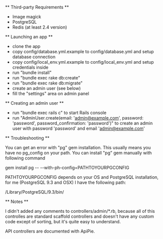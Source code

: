 ** Third-party Requirements **

- Image magick
- PostgreSQL
- Redis (at least 2.4 version)


** Launching an app **

- clone the app
- copy config/database.yml.example to config/database.yml and setup database connection
- copy config/local_env.yml.example to config/local_env.yml and setup credentials inside 
- run "bundle install"
- run "bundle exec rake db:create"
- run "bundle exec rake db:migrate"
- create an admin user (see below)
- fill the "settings" area on admin panel

** Creating an admin user **
- run "bundle exec rails c" to start Rails console
- run "AdminUser.create(email: 'admin@example.com', password: 'password', password_confirmation: 'password')" to create an admin user with password 'password' and email 'admin@example.com'


** Troubleshooting **

You can get an error with "pg" gem installation.
This usually means you have no pg_config on 
your path. You can install "pg" gem manually with following command

gem install pg -- --with-ph-config=PATHTOYOURPGCONFIG

PATHTOYOURPGCONFIG depends on your OS and PostgreSQL installation,
for me (PostgreSQL 9.3 and OSX) I have the following path:

/Library/PostgreSQL/9.3/bin/


** Notes **

I didn't added any comments to controllers/admin/*.rb, because all of this controlles are standard scaffold controllers and doesn't have any custom code except of sorting, but it's quite easy to understand.

API controllers are documented with ApiPie.